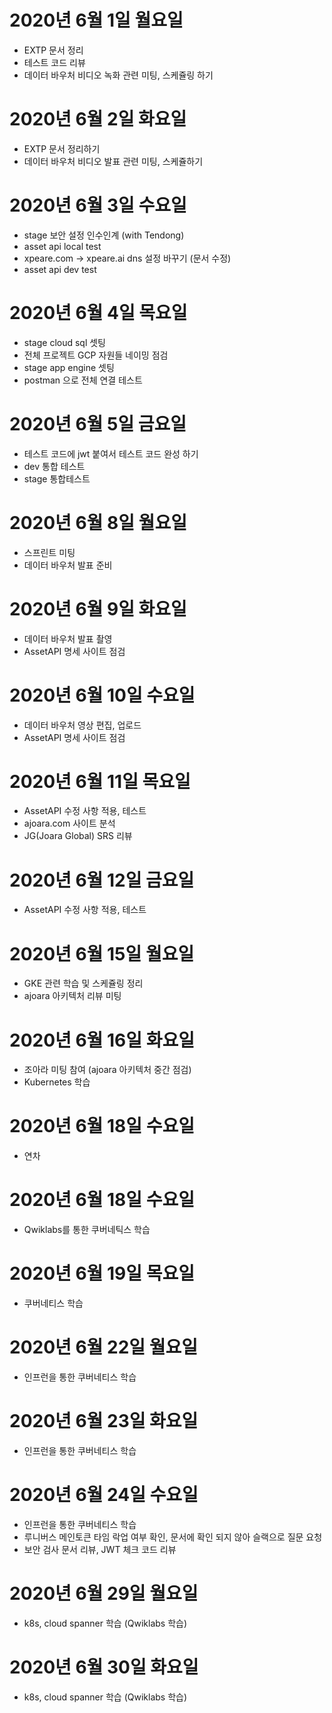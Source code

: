 
# 2020년 6월 1일 월요일

- EXTP 문서 정리
- 테스트 코드 리뷰
- 데이터 바우처 비디오 녹화 관련 미팅, 스케쥴링 하기

# 2020년 6월 2일 화요일

- EXTP 문서 정리하기
- 데이터 바우처 비디오 발표 관련 미팅, 스케쥴하기

# 2020년 6월 3일 수요일

- stage 보안 설정 인수인계 (with Tendong)
- asset api local test
- xpeare.com -> xpeare.ai dns 설정 바꾸기 (문서 수정)
- asset api dev test

# 2020년 6월 4일 목요일

- stage cloud sql 셋팅
- 전체 프로젝트 GCP 자원들 네이밍 점검
- stage app engine 셋팅
- postman 으로 전체 연결 테스트

# 2020년 6월 5일 금요일

- 테스트 코드에 jwt 붙여서 테스트 코드 완성 하기
- dev 통합 테스트
- stage 통합테스트

# 2020년 6월 8일 월요일

- 스프린트 미팅
- 데이터 바우처 발표 준비

# 2020년 6월 9일 화요일

- 데이터 바우처 발표 촬영
- AssetAPI 명세 사이트 점검

# 2020년 6월 10일 수요일

- 데이터 바우처 영상 편집, 업로드
- AssetAPI 명세 사이트 점검

# 2020년 6월 11일 목요일

- AssetAPI 수정 사항 적용, 테스트
- ajoara.com 사이트 분석
- JG(Joara Global) SRS 리뷰

# 2020년 6월 12일 금요일

- AssetAPI 수정 사항 적용, 테스트

# 2020년 6월 15일 월요일

- GKE 관련 학습 및 스케쥴링 정리
- ajoara 아키텍처 리뷰 미팅

# 2020년 6월 16일 화요일

- 조아라 미팅 참여 (ajoara 아키텍처 중간 점검)
- Kubernetes 학습

# 2020년 6월 18일 수요일

- 연차

# 2020년 6월 18일 수요일

- Qwiklabs를 통한 쿠버네틱스 학습

# 2020년 6월 19일 목요일

- 쿠버네티스 학습

# 2020년 6월 22일 월요일

- 인프런을 통한 쿠버네티스 학습

# 2020년 6월 23일 화요일

- 인프런을 통한 쿠버네티스 학습

# 2020년 6월 24일 수요일

- 인프런을 통한 쿠버네티스 학습
- 루니버스 메인토큰 타임 락업 여부 확인, 문서에 확인 되지 않아 슬랙으로 질문 요청
- 보안 검사 문서 리뷰, JWT 체크 코드 리뷰

# 2020년 6월 29일 월요일

- k8s, cloud spanner 학습 (Qwiklabs 학습)

# 2020년 6월 30일 화요일

- k8s, cloud spanner 학습 (Qwiklabs 학습)
